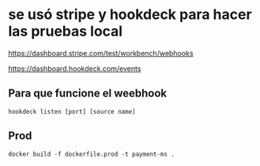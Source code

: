 # se usó stripe y hookdeck para hacer las pruebas local

https://dashboard.stripe.com/test/workbench/webhooks

https://dashboard.hookdeck.com/events

## Para que funcione el weebhook
```
hookdeck listen [port] [source name]
```

## Prod

```
docker build -f dockerfile.prod -t payment-ms .
```
